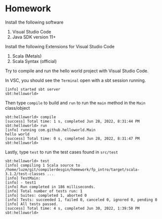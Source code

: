 # Homework


Install the following software

1. Visual Studio Code
2. Java SDK version 11+

Install the following Extensions for Visual Studio Code

1. Scala (Metals)
2. Scala Syntax (official)


Try to compile and run the hello world project with Visual Studio Code.

In VSC, you should see the `Terminal` open with a sbt session running.

```
[info] started sbt server
sbt:helloworld> 
```

Then type `compile` to build and `run` to run the `main` method in the `Main` class/object
```
sbt:helloworld> compile
[success] Total time: 1 s, completed Jun 28, 2022, 8:31:44 PM
sbt:helloworld> run
[info] running com.github.helloworld.Main 
hello world
[success] Total time: 0 s, completed Jun 28, 2022, 8:31:47 PM
sbt:helloworld> 
```

Lastly, type `test` to run the test cases found in `src/test`

```
sbt:helloworld> test
[info] compiling 1 Scala source to /home/luzm/git/compilerdesgin/homework/fp_intro/target/scala-3.1.2/test-classes ...
[info] TestMain:
[info] - test1
[info] Run completed in 186 milliseconds.
[info] Total number of tests run: 1
[info] Suites: completed 1, aborted 0
[info] Tests: succeeded 1, failed 0, canceled 0, ignored 0, pending 0
[info] All tests passed.
[success] Total time: 4 s, completed Jun 30, 2022, 1:39:50 PM
sbt:helloworld> 
```